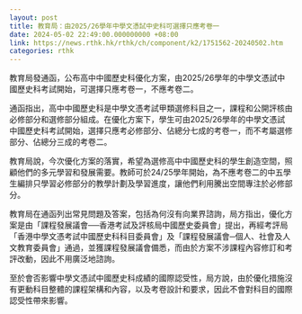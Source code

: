 ```yaml
---
layout: post
title: 教育局：由2025/26學年中學文憑試中史科可選擇只應考卷一
date: 2024-05-02 22:49:00.000000000 +08:00
link: https://news.rthk.hk/rthk/ch/component/k2/1751562-20240502.htm
categories: rthk
---
```


教育局發通函，公布高中中國歷史科優化方案，由2025/26學年的中學文憑試中國歷史科考試開始，可選擇只應考卷一，不應考卷二。

通函指出，高中中國歷史科是中學文憑考試甲類選修科目之一，課程和公開評核由必修部分和選修部分組成。在優化方案下，學生可由2025/26學年的中學文憑試中國歷史科考試開始，選擇只應考必修部分、佔總分七成的考卷一，而不考屬選修部分、佔總分三成的考卷二。

教育局說，今次優化方案的落實，希望為選修高中中國歷史科的學生創造空間，照顧他們的多元學習和發展需要。教師可於24/25學年開始，為不應考卷二的中五學生編排只學習必修部分的教學計劃及學習進度，讓他們利用騰出空間專注於必修部分。

教育局在通函列出常見問題及答案，包括為何沒有向業界諮詢，局方指出，優化方案是由「課程發展議會──香港考試及評核局中國歷史委員會」提出，再經考評局「香港中學文憑考試中國歷史科科目委員會」及「課程發展議會─個人、社會及人文教育委員會」通過，並獲課程發展議會備悉，而由於方案不涉課程內容修訂和考評改動，因此不用廣泛地諮詢。

至於會否影響中學文憑試中國歷史科成績的國際認受性，局方說，由於優化措施沒有更動科目整體的課程架構和內容，以及考卷設計和要求，因此不會對科目的國際認受性帶來影響。
